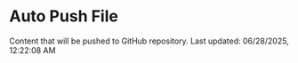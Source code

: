 # Auto Push File

Content that will be pushed to GitHub repository.
Last updated: 06/28/2025, 12:22:08 AM